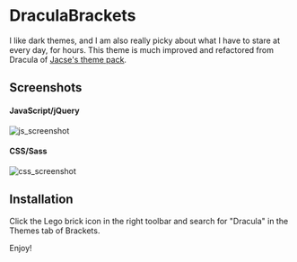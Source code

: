 # DraculaBrackets

I like dark themes, and I am also really picky about what I have to stare at every day, for hours. This theme is much improved and refactored from Dracula of [Jacse's theme pack](https://github.com/Jacse/themes-for-brackets).



## Screenshots

#### JavaScript/jQuery

![js_screenshot](https://cloud.githubusercontent.com/assets/1288356/5986415/7a7da172-a8c4-11e4-8f74-9dd5d83cbee6.png)

#### CSS/Sass

![css_screenshot](https://cloud.githubusercontent.com/assets/1288356/5986519/860f193a-a8c9-11e4-8661-0b17331c3d75.png)

## Installation

Click the Lego brick icon in the right toolbar and search for "Dracula" in the Themes tab of Brackets.

Enjoy!